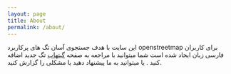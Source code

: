 ```yaml
---
layout: page
title: About
permalink: /about/
---
```


این سایت با هدف جستجوی آسان تگ های پرکاربرد openstreetmap برای کاربران فارسی زبان ایجاد شده است
شما میتوانید با مراجعه به صفحه [گیتهاب](https://github.com/osmpersia/osmpersia.github.io) تگ جدید اضافه کنید .
یا میتوانید به ما پیشنهاد دهید یا مشکلی را گزارش کنید.